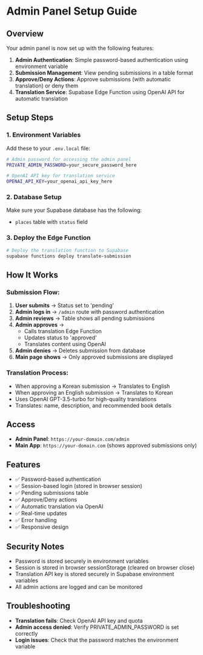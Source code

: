 # Admin Panel Setup Guide

## Overview

Your admin panel is now set up with the following features:

1. **Admin Authentication**: Simple password-based authentication using environment variable
2. **Submission Management**: View pending submissions in a table format
3. **Approve/Deny Actions**: Approve submissions (with automatic translation) or deny them
4. **Translation Service**: Supabase Edge Function using OpenAI API for automatic translation

## Setup Steps

### 1. Environment Variables

Add these to your `.env.local` file:

```bash
# Admin password for accessing the admin panel
PRIVATE_ADMIN_PASSWORD=your_secure_password_here

# OpenAI API key for translation service
OPENAI_API_KEY=your_openai_api_key_here
```

### 2. Database Setup

Make sure your Supabase database has the following:

- `places` table with `status` field

### 3. Deploy the Edge Function

```bash
# Deploy the translation function to Supabase
supabase functions deploy translate-submission
```

## How It Works

### Submission Flow:

1. **User submits** → Status set to 'pending'
2. **Admin logs in** → `/admin` route with password authentication
3. **Admin reviews** → Table shows all pending submissions
4. **Admin approves** →
   - Calls translation Edge Function
   - Updates status to 'approved'
   - Translates content using OpenAI
5. **Admin denies** → Deletes submission from database
6. **Main page shows** → Only approved submissions are displayed

### Translation Process:

- When approving a Korean submission → Translates to English
- When approving an English submission → Translates to Korean
- Uses OpenAI GPT-3.5-turbo for high-quality translations
- Translates: name, description, and recommended book details

## Access

- **Admin Panel**: `https://your-domain.com/admin`
- **Main App**: `https://your-domain.com` (shows approved submissions only)

## Features

- ✅ Password-based authentication
- ✅ Session-based login (stored in browser session)
- ✅ Pending submissions table
- ✅ Approve/Deny actions
- ✅ Automatic translation via OpenAI
- ✅ Real-time updates
- ✅ Error handling
- ✅ Responsive design

## Security Notes

- Password is stored securely in environment variables
- Session is stored in browser sessionStorage (cleared on browser close)
- Translation API key is stored securely in Supabase environment variables
- All admin actions are logged and can be monitored

## Troubleshooting

- **Translation fails**: Check OpenAI API key and quota
- **Admin access denied**: Verify PRIVATE_ADMIN_PASSWORD is set correctly
- **Login issues**: Check that the password matches the environment variable
